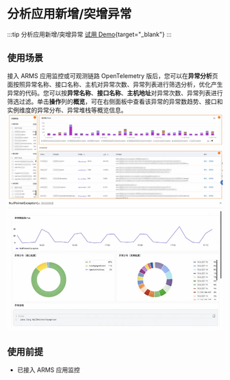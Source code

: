 # 分析应用新增/突增异常

:::tip 分析应用新增/突增异常
[试用 Demo](/doc/playground/armsdemo.html?dest=https%3A%2F%2Ftrace4service.console.aliyun.com%2F%23%2FsceneAnalysis%2Fcn-hangzhou%2FexceptionAnalysis){target="_blank"}
:::

## 使用场景

接入 ARMS 应用监控或可观测链路 OpenTelemetry 版后，您可以在**异常分析**页面按照异常名称、接口名称、主机对异常次数、异常列表进行筛选分析，优化产生异常的代码。您可以按**异常名称**、**接口名称**、**主机地址**对异常次数、异常列表进行筛选过滤。单击**操作**列的**概览**，可在右侧面板中查看该异常的异常数趋势、接口和实例维度的异常分布、异常堆栈等概览信息。
![picture 5](./img/appMonitoring5.png)
![picture 5.1](./img/appMonitoring5.1.png)

## 使用前提

- 已接入 ARMS 应用监控
